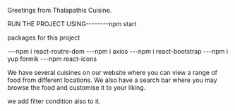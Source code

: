 Greetings from Thalapathis Cuisine.


RUN THE PROJECT USING--------npm start



packages for this project



---npm i react-routre-dom
---npm i axios
---npm i react-bootstrap
---npm i yup formik
---npm react-icons


We have several cuisines on our website where you can view a range of food from different locations. We also have a search bar where you may browse the food and customise it to your liking.


we add filter condition also to it.